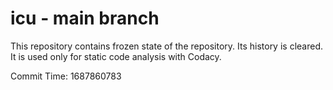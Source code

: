 # icu - main branch

This repository contains frozen state of the repository.
Its history is cleared. It is used only for static code
analysis with Codacy.

Commit Time: 1687860783